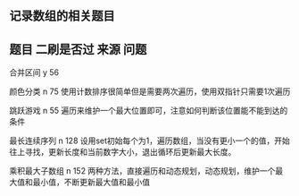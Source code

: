 ## 记录数组的相关题目

## 题目               二刷是否过      来源   问题     
   合并区间             y              56   
   
   颜色分类             n              75      使用计数排序很简单但是需要两次遍历，使用双指针只需要1次遍历
   
   跳跃游戏             n              55      遍历来维护一个最大位置即可，注意如何判断该位置能不能到达的条件
        
   最长连续序列         n              128     设用set初始每个为1，遍历数组，当没有更小一个的值，开始往上寻找，更新长度和当前数字大小，退出循环后更新最大长度。

   乘积最大子数组      n                152     两种方法，直接遍历和动态规划，动态规划，维护一个最大值和最小值，不断更新最大值和最小值

